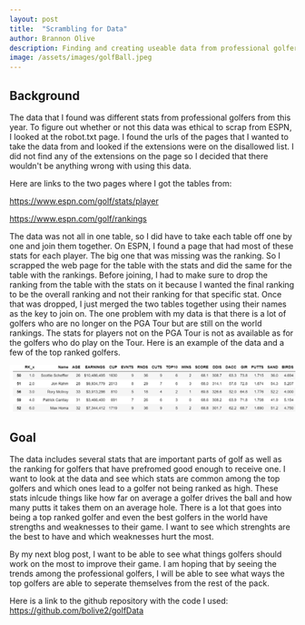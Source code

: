 ```yaml
---
layout: post
title:  "Scrambling for Data"
author: Brannon Olive
description: Finding and creating useable data from professional golfers.
image: /assets/images/golfBall.jpeg
---
```


## Background

The data that I found was different stats from professional golfers from this year. To figure out whether or not this data was ethical to scrap from ESPN,
I looked at the robot.txt page. I found the urls of the pages that I wanted to take the data from and looked if the extensions were on the disallowed list.
I did not find any of the extensions on the page so I decided that there wouldn't be anything wrong with using this data.

Here are links to the two pages where I got the tables from:

https://www.espn.com/golf/stats/player

https://www.espn.com/golf/rankings

The data was not all in one table, so I did have to take each table off one by one and join them together. On ESPN, I found a page that had most of these stats for each player. 
The big one that was missing was the ranking. So I scrapped the web page for the table with the stats and did the same for the table with the rankings. Before joining, I had to make 
sure to drop the ranking from the table with the stats on it because I wanted the final ranking to be the overall ranking and not their ranking for that specific stat. 
Once that was dropped, I just merged the two tables together using their names as the key to join on. The one problem with my data is that there is a lot of golfers who 
are no longer on the PGA Tour but are still on the world rankings. The stats for players not on the PGA Tour is not as available as for the golfers who do play on the Tour.
Here is an example of the data and a few of the top ranked golfers.


![Figure](https://raw.githubusercontent.com/bolive2/my386blog/main/assets/images/GolferChart.png)

## Goal

The data includes several stats that are important parts of golf as well as the ranking for golfers that have prefromed good enough to receive one. I want to look 
at the data and see which stats are common among the top golfers and which ones lead to a golfer not being ranked as high. These stats inlcude things like how far 
on average a golfer drives the ball and how many putts it takes them on an average hole. There is a lot that goes into being a top ranked golfer and even the best golfers 
in the world have strengths and weaknesses to their game. I want to see which strenghts are the best to have and which weaknesses hurt the most.

By my next blog post, I want to be able to see what things golfers should work on the most to improve their game. I am hoping that by seeing the trends among the professional
golfers, I will be able to see what ways the top golfers are able to seperate themselves from the rest of the pack. 

Here is a link to the github repository with the code I used: https://github.com/bolive2/golfData
